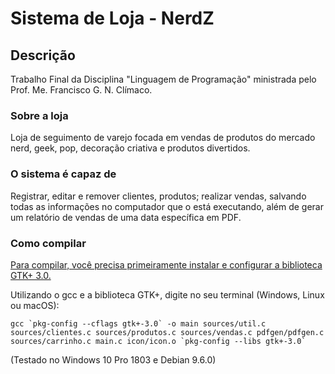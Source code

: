 # Sistema de Loja - NerdZ

## Descrição

Trabalho Final da Disciplina "Linguagem de Programação" ministrada pelo Prof. Me. Francisco G. N. Clímaco.

### Sobre a loja

Loja de seguimento de varejo focada em vendas de produtos do mercado nerd, geek, pop, decoração criativa e produtos divertidos.

### O sistema é capaz de

Registrar, editar e remover clientes, produtos; realizar vendas, salvando todas as informações no computador que o está executando, além de gerar um relatório de vendas de uma data específica em PDF.

### Como compilar

[Para compilar, você precisa primeiramente instalar e configurar a biblioteca GTK+ 3.0.](https://www.gtk.org/download/index.php "Página de Download - The GTK+ Project")

Utilizando o gcc e a biblioteca GTK+, digite no seu terminal (Windows, Linux ou macOS):

```
gcc `pkg-config --cflags gtk+-3.0` -o main sources/util.c sources/clientes.c sources/produtos.c sources/vendas.c pdfgen/pdfgen.c sources/carrinho.c main.c icon/icon.o `pkg-config --libs gtk+-3.0`
```

(Testado no Windows 10 Pro 1803 e Debian 9.6.0)